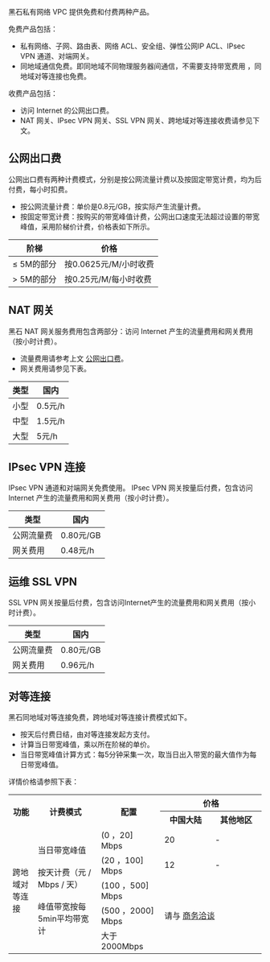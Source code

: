 黑石私有网络 VPC 提供免费和付费两种产品。

免费产品包括：
- 私有网络、子网、路由表、网络 ACL、安全组、弹性公网IP ACL、IPsec VPN 通道、对端网关。
- 同地域通信免费。即同地域不同物理服务器间通信，不需要支持带宽费用 ，同地域对等连接也免费。

收费产品包括：
- 访问 Internet 的公网出口费。
- NAT 网关、IPsec VPN 网关、SSL VPN 网关、跨地域对等连接收费请参见下文。

## 公网出口费
公网出口费有两种计费模式，分别是按公网流量计费以及按固定带宽计费，均为后付费，每小时扣费。
- 按公网流量计费：单价是0.8元/GB，按实际产生流量计费。
- 按固定带宽计费：按购买的带宽峰值计费，公网出口速度无法超过设置的带宽峰值，采用阶梯价计费，价格表如下所示。

| 阶梯      | 价格              |
| ------- | --------------- |
| ≤ 5M的部分 | 按0.0625元/M/小时收费 |
| > 5M的部分 | 按0.25元/M/每小时收费  |

## NAT 网关
黑石 NAT 网关服务费用包含两部分：访问 Internet 产生的流量费用和网关费用（按小时计费）。
- 流量费用请参考上文 [公网出口费](https://cloud.tencent.com/document/product/1024/32364#.E5.85.AC.E7.BD.91.E5.87.BA.E5.8F.A3.E8.B4.B9)。
- 网关费用请参见下表。

| 类型   | 国内      |
| ---- | ------- |
| 小型   | 0.5元/h |
| 中型   | 1.5元/h |
| 大型   | 5元/h   |


## IPsec VPN 连接
IPsec VPN 通道和对端网关免费使用。
IPsec VPN 网关按量后付费，包含访问 Internet 产生的流量费用和网关费用（按小时计费）。

| 类型    | 国内          |
| ----- | ----------- |
| 公网流量费 | 0.80元/GB |
| 网关费用  | 0.48元/h  |


## 运维 SSL VPN
SSL VPN 网关按量后付费，包含访问Internet产生的流量费用和网关费用（按小时计费）。

| 类型    | 国内          |
| ----- | ----------- |
| 公网流量费 | 0.80元/GB |
| 网关费用  | 0.96元/h  |

## 对等连接
黑石同地域对等连接免费，跨地域对等连接计费模式如下。
- 按天后付费日结，由对等连接发起方支付。
- 计算当日带宽峰值，乘以所在阶梯的单价。
- 当日带宽峰值计算方式：每5分钟采集一次，取当日出入带宽的最大值作为每日带宽峰值。

详情价格请参照下表：

<table>
        <tbody>
				<tr>
            <th style="width: 10%;" rowspan="2">功能</th>
            <th style="width: 25%;" rowspan="2">计费模式</th>
						<th style="width: 25%;" rowspan="2">配置</th>
            <th style="width: 40%;" colspan="2">价格</th>
        </tr>	
				 <tr>
            <th>中国大陆</th>
						<th>其他地区</th>
						</tr>
				<tr>
				<tr>
				<tr>
            <td rowspan="5">跨地域对等连接</td>
						<td rowspan="5">当日带宽峰值<br><br>按天计费（元 / Mbps / 天）<br><br>峰值带宽按每5min平均带宽计<br></td>
						<td>(0 ，20] Mbps</td>
						<td>20</td>
						<td>-</td>
        </tr>
				<tr>
				<td>(20 ，100] Mbps</td>
						<td>12</td>
						<td>-</td>
				</tr>
				<tr>
				<td>(100 ，500] Mbps</td>
				<td colspan="4" rowspan="4">请与 <a href="https://cloud.tencent.com/document/product/282/1558">商务洽谈</a><br>
				</tr>
				<tr>
				<td>(500 ，2000] Mbps</td>
				</tr>
			 <tr>
				<td >大于2000Mbps</td>
				</tr>
					<tr>
</tbody></table>
